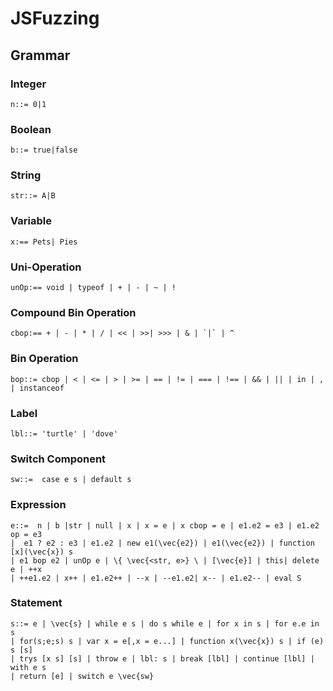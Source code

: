 # JSFuzzing

## Grammar 
### Integer 
    n::= 0|1
### Boolean 
    b::= true|false
### String 
    str::= A|B
### Variable 
    x:== Pets| Pies
### Uni-Operation
    unOp:== void | typeof | + | - | ~ | !
### Compound Bin Operation
    cbop:== + | - | * | / | << | >>| >>> | & | `|` | ^
### Bin Operation 
    bop::= cbop | < | <= | > | >= | == | != | === | !== | && | || | in | , | instanceof
### Label 
    lbl::= 'turtle' | 'dove'
### Switch Component 
    sw::=  case e s | default s
### Expression 
    e::=  n | b |str | null | x | x = e | x cbop = e | e1.e2 = e3 | e1.e2 op = e3 
    |  e1 ? e2 : e3 | e1.e2 | new e1(\vec{e2}) | e1(\vec{e2}) | function [x](\vec{x}) s 
    | e1 bop e2 | unOp e | \{ \vec{<str, e>} \ | [\vec{e}] | this| delete e | ++x 
    | ++e1.e2 | x++ | e1.e2++ | --x | --e1.e2| x-- | e1.e2-- | eval S 

### Statement
    s::= e | \vec{s} | while e s | do s while e | for x in s | for e.e in s 
    | for(s;e;s) s | var x = e[,x = e...] | function x(\vec{x}) s | if (e) s [s] 
    | trys [x s] [s] | throw e | lbl: s | break [lbl] | continue [lbl] | with e s 
    | return [e] | switch e \vec{sw}

